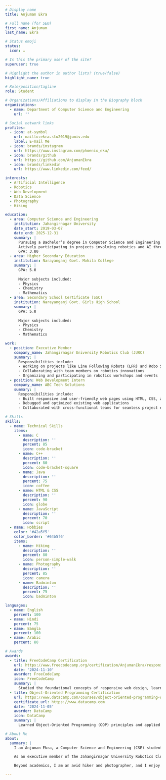 ```yaml
---
# Display name
title: Anjuman Ekra

# Full name (for SEO)
first_name: Anjuman
last_name: Ekra

# Status emoji
status:
  icon: ☕️

# Is this the primary user of the site?
superuser: true

# Highlight the author in author lists? (true/false)
highlight_name: true

# Role/position/tagline
role: Student

# Organizations/Affiliations to display in the Biography block
organizations:
  - name: Department of Computer Science and Engineering
    url: ''

# Social network links
profiles:
  - icon: at-symbol
    url: mailto:ekra.stu2019@juniv.edu
    label: E-mail Me
  - icon: brands/instagram
    url: https://www.instagram.com/phoenix_eku/
  - icon: brands/github
    url: https://github.com/AnjumanEkra
  - icon: brands/linkedin
    url: https://www.linkedin.com/feed/

interests:
  - Artificial Intelligence
  - Robotics
  - Web Development
  - Data Science
  - Photography
  - Hiking

education:
  - area: Computer Science and Engineering
    institution: Jahangirnagar University
    date_start: 2019-03-07
    date_end: 2025-12-31
    summary: |
      Pursuing a Bachelor’s degree in Computer Science and Engineering. 
      Actively participating in projects involving robotics and AI through the university's Robotics Club.
      GPA: 3.80
  - area: Higher Secondary Education
    institution: Narayanganj Govt. Mohila College
    summary: |
      GPA: 5.0
      
      Major subjects included:
      - Physics
      - Chemistry
      - Mathematics
  - area: Secondary School Certificate (SSC)
    institution: Narayanganj Govt. Girls High School
    summary: |
      GPA: 5.0
      
      Major subjects included:
      - Physics
      - Chemistry
      - Mathematics

work:
  - position: Executive Member
    company_name: Jahangirnagar University Robotics Club (JURC)
    summary: |
      Responsibilities include:
      - Working on projects like Line Following Robots (LFR) and Robo Soccer
      - Collaborating with team members on robotics innovations
      - Organizing and participating in robotics workshops and events
  - position: Web Development Intern
    company_name: ABC Tech Solutions
    summary: |
      Responsibilities include:
      - Built responsive and user-friendly web pages using HTML, CSS, and JavaScript
      - Debugged and optimized existing web applications
      - Collaborated with cross-functional teams for seamless project execution

# Skills
skills:
  - name: Technical Skills
    items:
      - name: C
        description: ''
        percent: 85
        icon: code-bracket
      - name: C++
        description: ''
        percent: 80
        icon: code-bracket-square
      - name: Java
        description: ''
        percent: 75
        icon: coffee
      - name: HTML & CSS
        description: ''
        percent: 90
        icon: globe
      - name: JavaScript
        description: ''
        percent: 70
        icon: script
  - name: Hobbies
    color: '#42a5f5'
    color_border: '#64b5f6'
    items:
      - name: Hiking
        description: ''
        percent: 80
        icon: person-simple-walk
      - name: Photography
        description: ''
        percent: 85
        icon: camera
      - name: Badminton
        description: ''
        percent: 75
        icon: badminton

languages:
  - name: English
    percent: 100
  - name: Hindi
    percent: 75
  - name: Bangla
    percent: 100
  - name: Arabic
    percent: 80

# Awards
awards:
  - title: FreeCodeCamp Certification
    url: https://www.freecodecamp.org/certification/AnjumanEkra/responsive-web-design
    date: '2024-11-10'
    awarder: FreeCodeCamp
    icon: FreeCodeCamp
    summary: |
      Studied the foundational concepts of responsive web design, learning to build user-friendly and mobile-optimized web pages.
  - title: Object-Oriented Programming Certification
    url: https://www.datacamp.com/courses/object-oriented-programming-with-s3-and-r6-in-r
    certificate_url: https://www.datacamp.com
    date: '2024-11-05'
    awarder: DataCamp
    icon: DataCamp
    summary: |
      Learned Object-Oriented Programming (OOP) principles and applied them in real-world scenarios using S3 and R6 systems in R.

# About Me
about:
  summary: |
    I am Anjuman Ekra, a Computer Science and Engineering (CSE) student currently in my 3rd year, 1st semester at Jahangirnagar University. My interests lie in web development, robotics, and data science. I have strong technical skills in programming languages such as C, C++, and Java, along with proficiency in web technologies like HTML, CSS, and JavaScript.

    As an executive member of the Jahangirnagar University Robotics Club (JURC), I actively participate in innovative projects such as Line Following Robots (LFR) and Robo Soccer. My academic foundation is strengthened by a passion for continuous learning, and I enjoy exploring cutting-edge technologies like Artificial Intelligence.

    Beyond academics, I am an avid hiker and photographer, and I enjoy playing badminton during my leisure time. I am multilingual, fluent in English and Bangla, with conversational skills in Hindi. My goal is to leverage my technical and interpersonal skills to contribute to impactful projects in AI, robotics, and web development.

---
```

